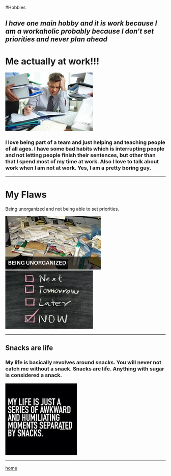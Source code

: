 #Hobbies

## ***I have one main hobby and it is work because I am a workaholic probably because I don't set priorities and never plan ahead***

# Me actually at work!!!
![photograph of me at work](meatwork.jpg)

### I love being part of a team and just helping and teaching people of all ages. I have some bad habits which is interrupting people and not letting people finish their sentences, but other than that I spend most of my time at work. Also I love to talk about work when I am not at work. Yes, I am a pretty boring guy.

---


# My Flaws
 Being unorganized and not being able to set priorities.
 
 ![being unorganized](mydesk.jpg)
 ![everything is a now priority](priorities.jpg)
 
 ---
 
 
 ## Snacks are life
 
  ### My life is basically revolves around snacks. You will never not catch me without a snack. Snacks are life. Anything with sugar is considered a snack.
 
 ![Snacklife](mylife.jpg)
 
 ---
 
 [home](index)
